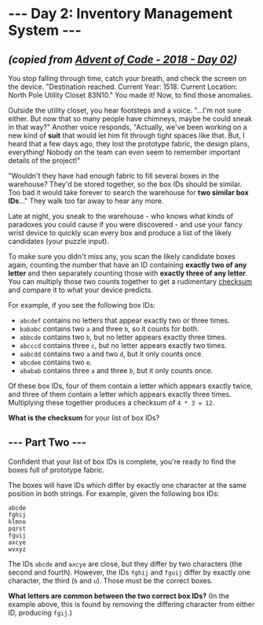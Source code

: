 # --- Day 2: Inventory Management System ---

## _(copied from [Advent of Code - 2018 - Day 02](https://adventofcode.com/2018/day/2))_

You stop falling through time, catch your breath, and check the screen on the device. "Destination reached. Current Year: 1518. Current Location: North Pole Utility Closet 83N10." You made it! Now, to find those anomalies.

Outside the utility closet, you hear footsteps and a voice. "...I'm not sure either. But now that so many people have chimneys, maybe he could sneak in that way?" Another voice responds, "Actually, we've been working on a new kind of **suit** that would let him fit through tight spaces like that. But, I heard that a few days ago, they lost the prototype fabric, the design plans, everything! Nobody on the team can even seem to remember important details of the project!"

"Wouldn't they have had enough fabric to fill several boxes in the warehouse? They'd be stored together, so the box IDs should be similar. Too bad it would take forever to search the warehouse for **two similar box IDs**..." They walk too far away to hear any more.

Late at night, you sneak to the warehouse - who knows what kinds of paradoxes you could cause if you were discovered - and use your fancy wrist device to quickly scan every box and produce a list of the likely candidates (your puzzle input).

To make sure you didn't miss any, you scan the likely candidate boxes again, counting the number that have an ID containing **exactly two of any letter** and then separately counting those with **exactly three of any letter**. You can multiply those two counts together to get a rudimentary [checksum](https://en.wikipedia.org/wiki/Checksum) and compare it to what your device predicts.

For example, if you see the following box IDs:

* `abcdef` contains no letters that appear exactly two or three times.
* `bababc` contains two `a` and three `b`, so it counts for both.
* `abbcde` contains two `b`, but no letter appears exactly three times.
* `abcccd` contains three `c`, but no letter appears exactly two times.
* `aabcdd` contains two `a` and two `d`, but it only counts once.
* `abcdee` contains two `e`.
* `ababab` contains three `a` and three `b`, but it only counts once.

Of these box IDs, four of them contain a letter which appears exactly twice, and three of them contain a letter which appears exactly three times. Multiplying these together produces a checksum of `4 * 3 = 12`.

**What is the checksum** for your list of box IDs?

## --- Part Two ---

Confident that your list of box IDs is complete, you're ready to find the boxes full of prototype fabric.

The boxes will have IDs which differ by exactly one character at the same position in both strings. For example, given the following box IDs:

```
abcde
fghij
klmno
pqrst
fguij
axcye
wvxyz
```

The IDs `abcde` and `axcye` are close, but they differ by two characters (the second and fourth). However, the IDs `fghij` and `fguij` differ by exactly one character, the third (`h` and `u`). Those must be the correct boxes.

**What letters are common between the two correct box IDs?** (In the example above, this is found by removing the differing character from either ID, producing `fgij`.)
